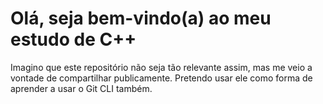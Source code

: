 # Olá, seja bem-vindo(a) ao meu estudo de C++

Imagino que este repositório não seja tão relevante assim, mas me veio a vontade de compartilhar publicamente. Pretendo usar ele como forma de aprender a usar o Git CLI também.
